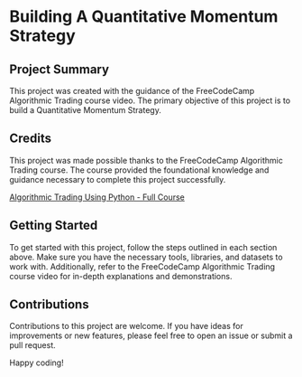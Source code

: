 # Building A Quantitative Momentum Strategy

## Project Summary

This project was created with the guidance of the FreeCodeCamp Algorithmic Trading course video. The primary objective of this project is to build a Quantitative Momentum Strategy.

## Credits

This project was made possible thanks to the FreeCodeCamp Algorithmic Trading course. The course provided the foundational knowledge and guidance necessary to complete this project successfully.

[Algorithmic Trading Using Python - Full Course](https://youtu.be/xfzGZB4HhEE?list=RDCMUC8butISFwT-Wl7EV0hUK0BQ)

## Getting Started

To get started with this project, follow the steps outlined in each section above. Make sure you have the necessary tools, libraries, and datasets to work with. Additionally, refer to the FreeCodeCamp Algorithmic Trading course video for in-depth explanations and demonstrations.

## Contributions

Contributions to this project are welcome. If you have ideas for improvements or new features, please feel free to open an issue or submit a pull request.

Happy coding!
